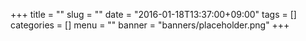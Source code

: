 +++
title = ""
slug = ""
date = "2016-01-18T13:37:00+09:00"
tags = []
categories = []
menu = ""
banner = "banners/placeholder.png"
+++

<!--more-->
